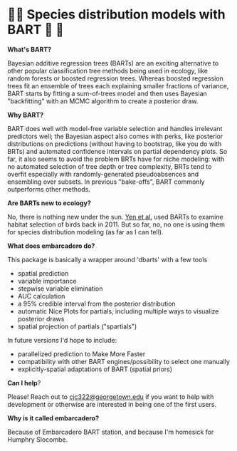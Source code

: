 # 🌲🌉 Species distribution models with BART 🌉 🌲

__What's BART?__ 

Bayesian additive regression trees (BARTs) are an exciting alternative to other popular classification tree methods being used in ecology, like random forests or boosted regression trees. Whereas boosted regression trees fit an ensemble of trees each explaining smaller fractions of variance, BART starts by fitting a sum-of-trees model and then uses Bayesian "backfitting" with an MCMC algorithm to create a posterior draw. 

__Why BART?__ 

BART does well with model-free variable selection and handles irrelevant predictors well; the Bayesian aspect also comes with perks, like posterior distributions on predictions (without having to bootstrap, like you do with BRTs) and automated confidence intervals on partial dependency plots. So far, it also seems to avoid the problem BRTs have for niche modeling: with no automated selection of tree depth or tree complexity, BRTs tend to overfit especially with randomly-generated pseudoabsences and ensembling over subsets. In previous "bake-offs", BART commonly outperforms other methods.

__Are BARTs new to ecology?__

No, there is nothing new under the sun. [Yen et al.](https://onlinelibrary.wiley.com/doi/pdf/10.1111/j.1600-0587.2011.06651.x) used BARTs to examine habitat selection of birds back in 2011. But so far, no, no one is using them for species distribution modeling (as far as I can tell).

__What does embarcadero do?__

This package is basically a wrapper around 'dbarts'  with a few tools
- spatial prediction 
- variable importance 
- stepwise variable elimination
- AUC calculation 
- a 95% credible interval from the posterior distribution
- automatic Nice Plots for partials, including multiple ways to visualize posterior draws
- spatial projection of partials ("spartials")

In future versions I'd hope to include:
- parallelized prediction to Make More Faster
- compatibility with other BART engines/possibility to select one manually
- explicitly-spatial adaptations of BART (spatial priors)

__Can I help__?

Please! Reach out to cjc322@georgetown.edu if you want to help with development or otherwise are interested in being one of the first users.

__Why is it called embarcadero?__

Because of Embarcadero BART station, and because I'm homesick for Humphry Slocombe. 
